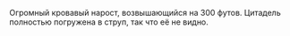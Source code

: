 Огромный кровавый нарост, возвышающийся на 300 футов.
Цитадель полностью погружена в струп, так что её не видно.

